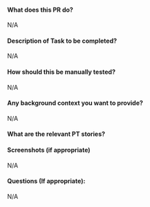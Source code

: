 #### What does this PR do?
N/A

#### Description of Task to be completed?
N/A

#### How should this be manually tested?
N/A

#### Any background context you want to provide?
N/A

#### What are the relevant PT stories?
[]()

#### Screenshots (if appropriate)
N/A

#### Questions (If appropriate):
N/A
